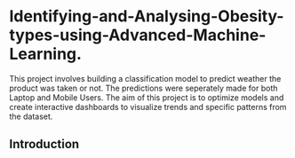 # Identifying-and-Analysing-Obesity-types-using-Advanced-Machine-Learning.

  This project involves building a classification model to predict weather the product was taken or not. The predictions were seperately made for both Laptop and 
  Mobile Users. The aim of this project
  is to optimize models and create interactive dashboards to visualize trends and specific patterns from the dataset.
  

## Introduction
